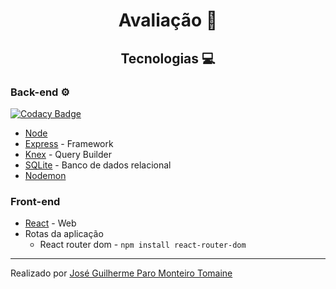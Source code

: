 <h1 align="center">
  Avaliação 📖
</h1>

<h2 align="center">
  Tecnologias 💻
</h2>

### Back-end ⚙

[![Codacy Badge](https://api.codacy.com/project/badge/Grade/8d14a977c9b24a1eba861377961d7cec)](https://app.codacy.com/manual/zehguilherme/avaliacao-jose-guilherme?utm_source=github.com&utm_medium=referral&utm_content=zehguilherme/avaliacao-jose-guilherme&utm_campaign=Badge_Grade_Dashboard)

- [Node](https://nodejs.org/en/)
- [Express](https://expressjs.com/pt-br/) - Framework
- [Knex](http://knexjs.org/) - Query Builder
- [SQLite](https://www.sqlite.org/index.html) - Banco de dados relacional
- [Nodemon](https://nodemon.io/)


### Front-end

- [React](https://pt-br.reactjs.org/) - Web
- Rotas da aplicação
  - React router dom - `npm install react-router-dom`

--------

Realizado por [José Guilherme Paro Monteiro Tomaine](https://www.linkedin.com/in/jos%C3%A9-guilherme-paro-monteiro-tomaine-03540265/)
